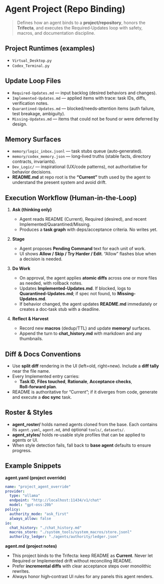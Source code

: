 # Agent Project (Repo Binding)

> Defines how an agent binds to a **project/repository**, honors the **Trifecta**, and executes the Required‑Updates loop with safety, macros, and documentation discipline.

## Project Runtimes (examples)

- `Virtual_Desktop.py`
- `Codex_Terminal.py`

## Update Loop Files

- `Required-Updates.md` — input backlog (desired behaviors and changes).
- `Implemented-Updates.md` — applied items with trace: task IDs, diffs, verification notes.
- `Quarantined-Updates.md` — blocked/needs‑attention items (auth failure, test breakage, ambiguity).
- `Missing-Updates.md` — items that could not be found or were deferred by design.

## Memory Surfaces

- `memory/logic_inbox.jsonl` — task stubs queue (auto‑generated).
- `memory/codex_memory.json` — long‑lived truths (stable facts, directory contracts, invariants).
- `Dev_Logic/` — inspirational (UX/code patterns), not authoritative for behavior decisions.
- **README.md** at repo root is the **“Current”** truth used by the agent to understand the present system and avoid drift.

## Execution Workflow (Human‑in‑the‑Loop)

1. **Ask (thinking only)**
   - Agent reads README (Current), Required (desired), and recent Implemented/Quarantined/Missing.
   - Produces a **task graph** with deps/acceptance criteria. No writes yet.

2. **Stage**
   - Agent proposes **Pending Command** text for each unit of work.
   - UI shows **Allow / Skip / Try Harder / Edit**. “Allow” flashes blue when a decision is needed.

3. **Do Work**
   - On approval, the agent applies **atomic diffs** across one or more files as needed, with rollback notes.
   - Updates **Implemented-Updates.md**. If blocked, logs to **Quarantined-Updates.md**; if spec not found, to **Missing-Updates.md**.
   - If behavior changed, the agent updates **README.md** immediately or creates a doc‑task stub with a deadline.

4. **Reflect & Harvest**
   - Record new **macros** (dedup/TTL) and update **memory/** surfaces.
   - Append the turn to **chat_history.md** with markdown and any thumbnails.

## Diff & Docs Conventions

- Use **split diff** rendering in the UI (left=old, right=new). Include a **diff tally** near the file name.
- Every Implemented entry carries:
  - **Task ID**, **Files touched**, **Rationale**, **Acceptance checks**, **Roll‑forward plan**.
- README is authoritative for “Current”; if it diverges from code, generate and execute a **doc sync** task.

## Roster & Styles

- **agent_roster/** holds named agents cloned from the base. Each contains its `agent.yaml`, `agent.md`, and optional `tools/`, `datasets/`.
- **agent_styles/** holds re‑usable style profiles that can be applied to agents or UI.
- When style detection fails, fall back to **base agent** defaults to ensure progress.

## Example Snippets

**agent.yaml (project override)**
```yaml
name: "project_agent_override"
provider:
  type: "ollama"
  endpoint: "http://localhost:11434/v1/chat"
  model: "gpt-oss:20b"
policy:
  authority_mode: "ask_first"
  always_allow: false
io:
  chat_history: "./chat_history.md"
  macros_store: "./system_tools/system_macros/store.jsonl"
  authority_ledger: "./agents/authority/ledger.json"
```

**agent.md (project notes)**
- This project binds to the Trifecta: keep README as **Current**. Never let Required or Implemented drift without reconciling README.
- Prefer **incremental diffs** with clear acceptance steps over monolithic rewrites.
- Always honor high‑contrast UI rules for any panels this agent renders.

